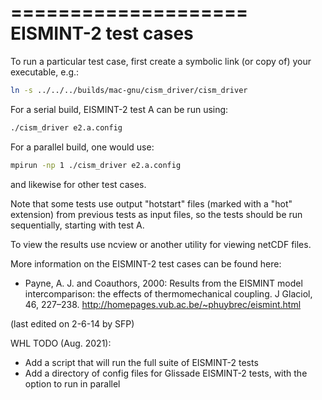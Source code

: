 ====================
EISMINT-2 test cases
====================

To run a particular test case, first create a symbolic link (or copy of) your
executable, e.g.:

```sh
ln -s ../../../builds/mac-gnu/cism_driver/cism_driver
```

For a serial build, EISMINT-2 test A can be run using:

```sh
./cism_driver e2.a.config
```

For a parallel build, one would use:

```sh
mpirun -np 1 ./cism_driver e2.a.config
```

and likewise for other test cases.

Note that some tests use output "hotstart" files (marked with a "hot"
extension) from previous tests as input files, so the tests should be run
sequentially, starting with test A.

To view the results use ncview or another utility for viewing netCDF files.

More information on the EISMINT-2 test cases can be found here:
* Payne, A. J. and Coauthors, 2000: Results from the EISMINT model
  intercomparison: the effects of thermomechanical coupling. J Glaciol, 46,
  227–238. <http://homepages.vub.ac.be/~phuybrec/eismint.html>

(last edited on 2-6-14 by SFP)

WHL TODO (Aug. 2021):
* Add a script that will run the full suite of EISMINT-2 tests
* Add a directory of config files for Glissade EISMINT-2 tests, with the option to run in parallel

